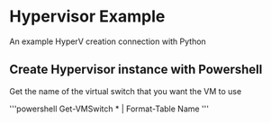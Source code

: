 # Hypervisor Example
An example HyperV creation connection with Python

## Create Hypervisor instance with Powershell

Get the name of the virtual switch that you want the VM to use

'''powershell
Get-VMSwitch  * | Format-Table Name
'''
